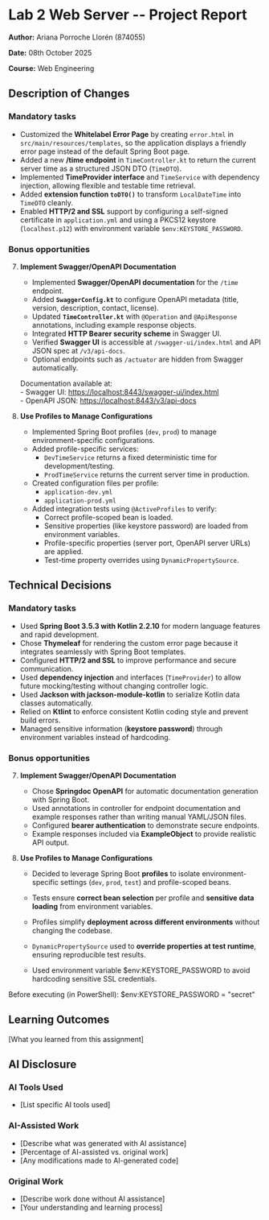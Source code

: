 # Lab 2 Web Server -- Project Report
**Author:** Ariana Porroche Llorén (874055)

**Date:** 08th October 2025

**Course:** Web Engineering


## Description of Changes
### Mandatory tasks
- Customized the **Whitelabel Error Page** by creating `error.html` in `src/main/resources/templates`, so the application displays a friendly error page instead of the default Spring Boot page.  
- Added a new **/time endpoint** in `TimeController.kt` to return the current server time as a structured JSON DTO (`TimeDTO`).  
- Implemented **TimeProvider interface** and `TimeService` with dependency injection, allowing flexible and testable time retrieval.  
- Added **extension function `toDTO()`** to transform `LocalDateTime` into `TimeDTO` cleanly.  
- Enabled **HTTP/2 and SSL** support by configuring a self-signed certificate in `application.yml` and using a PKCS12 keystore (`localhost.p12`) with environment variable `$env:KEYSTORE_PASSWORD`.  

### Bonus opportunities
7. **Implement Swagger/OpenAPI Documentation**
    - Implemented **Swagger/OpenAPI documentation** for the `/time` endpoint.  
    - Added **`SwaggerConfig.kt`** to configure OpenAPI metadata (title, version, description, contact, license).  
    - Updated **`TimeController.kt`** with `@Operation` and `@ApiResponse` annotations, including example response objects.  
    - Integrated **HTTP Bearer security scheme** in Swagger UI.  
    - Verified **Swagger UI** is accessible at `/swagger-ui/index.html` and API JSON spec at `/v3/api-docs`.  
    - Optional endpoints such as `/actuator` are hidden from Swagger automatically.  

    Documentation available at:  
        - Swagger UI: [https://localhost:8443/swagger-ui/index.html](https://localhost:8443/swagger-ui/index.html)  
        - OpenAPI JSON: [https://localhost:8443/v3/api-docs](https://localhost:8443/v3/api-docs)

9. **Use Profiles to Manage Configurations**
    - Implemented Spring Boot profiles (`dev`, `prod`) to manage environment-specific configurations.
    - Added profile-specific services:
        - `DevTimeService` returns a fixed deterministic time for development/testing.
        - `ProdTimeService` returns the current server time in production.
    - Created configuration files per profile:
        - `application-dev.yml`
        - `application-prod.yml`
    - Added integration tests using `@ActiveProfiles` to verify:
        - Correct profile-scoped bean is loaded.
        - Sensitive properties (like keystore password) are loaded from environment variables.
        - Profile-specific properties (server port, OpenAPI server URLs) are applied.
        - Test-time property overrides using `DynamicPropertySource`. 



## Technical Decisions
### Mandatory tasks
- Used **Spring Boot 3.5.3 with Kotlin 2.2.10** for modern language features and rapid development.  
- Chose **Thymeleaf** for rendering the custom error page because it integrates seamlessly with Spring Boot templates.  
- Configured **HTTP/2 and SSL** to improve performance and secure communication.  
- Used **dependency injection** and interfaces (`TimeProvider`) to allow future mocking/testing without changing controller logic.  
- Used **Jackson with jackson-module-kotlin** to serialize Kotlin data classes automatically.  
- Relied on **Ktlint** to enforce consistent Kotlin coding style and prevent build errors.  
- Managed sensitive information (**keystore password**) through environment variables instead of hardcoding.  

### Bonus opportunities
7. **Implement Swagger/OpenAPI Documentation**
    - Chose **Springdoc OpenAPI** for automatic documentation generation with Spring Boot.
    - Used annotations in controller for endpoint documentation and example responses rather than writing manual YAML/JSON files.
    - Configured **bearer authentication** to demonstrate secure endpoints.
    - Example responses included via **ExampleObject** to provide realistic API output.

9. **Use Profiles to Manage Configurations**
    - Decided to leverage Spring Boot **profiles** to isolate environment-specific settings (`dev`, `prod`, `test`) and profile-scoped beans.  
    - Tests ensure **correct bean selection** per profile and **sensitive data loading** from environment variables.  
    - Profiles simplify **deployment across different environments** without changing the codebase.  
    - `DynamicPropertySource` used to **override properties at test runtime**, ensuring reproducible test results.


    - Used environment variable $env:KEYSTORE_PASSWORD to avoid hardcoding sensitive SSL credentials.

Before executing (in PowerShell):
$env:KEYSTORE_PASSWORD = "secret"



## Learning Outcomes
[What you learned from this assignment]

## AI Disclosure
### AI Tools Used
- [List specific AI tools used]

### AI-Assisted Work
- [Describe what was generated with AI assistance]
- [Percentage of AI-assisted vs. original work]
- [Any modifications made to AI-generated code]

### Original Work
- [Describe work done without AI assistance]
- [Your understanding and learning process]
